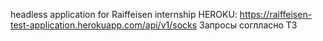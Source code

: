 headless application for Raiffeisen internship
HEROKU: https://raiffeisen-test-application.herokuapp.com/api/v1/socks
Запросы соглласно ТЗ
